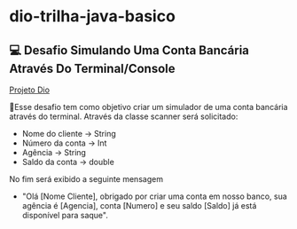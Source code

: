 # dio-trilha-java-basico

## 💻 Desafio Simulando Uma Conta Bancária Através Do Terminal/Console

[Projeto Dio](https://github.com/digitalinnovationone/trilha-java-basico/tree/main/desafios/sintaxe)

📃Esse desafio tem como objetivo criar um simulador de uma conta bancária através do terminal. Através da classe scanner será solicitado:
- Nome do cliente -> String
- Número da conta -> Int
- Agência -> String
- Saldo da conta -> double

No fim será exibido a seguinte mensagem 
- "Olá [Nome Cliente], obrigado por criar uma conta em nosso banco, sua agência é [Agencia], conta [Numero] e seu saldo [Saldo] já está disponível para saque".
